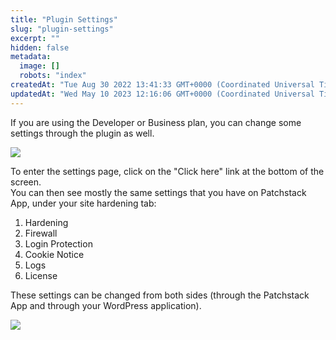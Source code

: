 ```yaml
---
title: "Plugin Settings"
slug: "plugin-settings"
excerpt: ""
hidden: false
metadata: 
  image: []
  robots: "index"
createdAt: "Tue Aug 30 2022 13:41:33 GMT+0000 (Coordinated Universal Time)"
updatedAt: "Wed May 10 2023 12:16:06 GMT+0000 (Coordinated Universal Time)"
---
```

If you are using the Developer or Business plan, you can change some settings through the plugin as well.

![](https://files.readme.io/4320597-small-patchstack_plugin_activated.png)

To enter the settings page, click on the "Click here" link at the bottom of the screen.  
You can then see mostly the same settings that you have on Patchstack App, under your site hardening tab:

<ol><li>Hardening</li>
<li>Firewall</li>
<li>Login Protection</li>
<li>Cookie Notice</li>
<li>Logs</li>
<li>License</li>
</ol>

These settings can be changed from both sides (through the Patchstack App and through your WordPress application).

![](https://files.readme.io/04b1eb5-small-Patchstack_plugin_settings.png)
